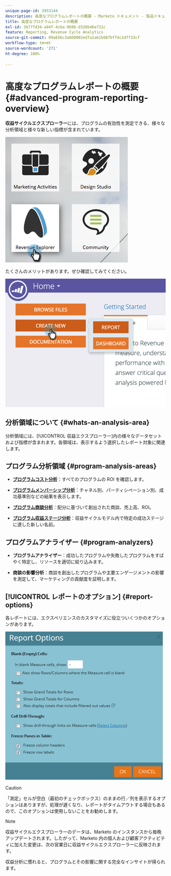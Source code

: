 ```yaml
---
unique-page-id: 2953144
description: 高度なプログラムレポートの概要 - Marketo ドキュメント - 製品ドキュメント
title: 高度なプログラムレポートの概要
exl-id: 3b77fd34-a94f-4c6a-9b96-d326b46e731c
feature: Reporting, Revenue Cycle Analytics
source-git-commit: 09a656c3a0d0002edfa1a61b987bff4c1dff33cf
workflow-type: tm+mt
source-wordcount: '271'
ht-degree: 100%

---
```


# 高度なプログラムレポートの概要 {#advanced-program-reporting-overview}

**収益サイクルエクスプローラー**&#x200B;には、プログラムの有効性を測定できる、様々な分析領域と様々な新しい指標が含まれています。

![](assets/rev.png)

たくさんのメリットがあります。ぜひ確認してみてください。

![](assets/image2015-4-30-10-3a15-3a17.png)

## 分析領域について {#whats-an-analysis-area}

分析領域には、[!UICONTROL 収益エクスプローラー]内の様々なデータセットおよび指標が含まれます。各領域は、表示するよう選択したレポート対象に関連します。

## プログラム分析領域 {#program-analysis-areas}

* **[プログラムコスト分析](understanding-the-program-cost-analysis-area.md)**：すべてのプログラムの ROI を確認します。

* **[プログラムメンバーシップ分析](understanding-the-program-membership-analysis-area.md)**：チャネル別、パーティシペーション別、成功基準別などの結果を表示します。

* **[プログラム商談分析](understanding-the-program-opportunity-analysis-area.md)**：配分に基づいて創出された商談、売上高、ROI。

* **[プログラム収益ステージ分析](understanding-the-program-revenue-stage-analysis-area.md)**：収益サイクルモデル内で特定の成功ステージに達した新しい名前。

## プログラムアナライザー {#program-analyzers}

* **プログラムアナライザー**：成功したプログラムや失敗したプログラムをすばやく特定し、リソースを適切に絞り込みます。

* **商談の影響分析**：商談を創出したプログラムや主要エンゲージメントの影響を測定して、マーケティングの貢献度を証明します。

## [!UICONTROL レポートのオプション] {#report-options}

各レポートには、エクスペリエンスのカスタマイズに役立ついくつかのオプションがあります。

![](assets/report-options.png)

>[!CAUTION]
>
>「測定」セルが空白（最初のチェックボックス）のままの行／列を表示するオプションはありますが、処理が遅くなり、レポートがタイムアウトする場合もあるので、このオプションは使用しないことをお勧めします。

>[!NOTE]
>
>収益サイクルエクスプローラーのデータは、Marketo のインスタンスから毎晩アップデートされます。したがって、Marketo 内の個人および顧客アクティビティに加えた変更は、次の営業日に収益サイクルエクスプローラーに反映されます。

収益分析に慣れると、プログラムとその影響に関する完全なインサイトが得られます。
